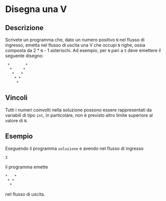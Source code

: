 Disegna una V
=============

Descrizione
-----------

Scrivete un programma che, dato un numero positivo `N` nel flusso di ingresso,
emetta nel flusso di uscita una V che occupi `N` righe, ossia composta da
2 * `N` - 1 asterischi. Ad esempio, per `N` pari a `5` deve emettere il
seguente disegno:

     *       *
      *     *
       *   *
        * *
         *


Vincoli
-------

Tutti i numeri coinvolti nella soluzione possono essere rappresentati da
variabili di tipo `int`, in particolare, non è previsto altro limite superiore
al valore di `N`.


Esempio
-------

Eseguendo il programma `soluzione` e avendo nel flusso di ingresso

    3

il programma emette

    *   *
     * *
      *

nel flusso di uscita.
